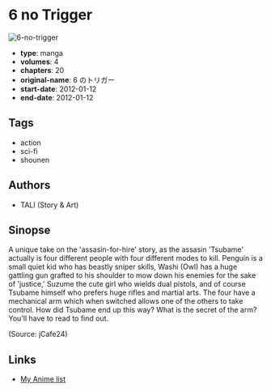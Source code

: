# 6 no Trigger

![6-no-trigger](https://cdn.myanimelist.net/images/manga/2/146631.jpg)

-   **type**: manga
-   **volumes**: 4
-   **chapters**: 20
-   **original-name**: 6 のトリガー
-   **start-date**: 2012-01-12
-   **end-date**: 2012-01-12

## Tags

-   action
-   sci-fi
-   shounen

## Authors

-   TALI (Story & Art)

## Sinopse

A unique take on the 'assasin-for-hire' story, as the assasin 'Tsubame' actually is four different people with four different modes to kill. Penguin is a small quiet kid who has beastly sniper skills, Washi (Owl) has a huge gattling gun grafted to his shoulder to mow down his enemies for the sake of 'justice,' Suzume the cute girl who wields dual pistols, and of course Tsubame himself who prefers huge rifles and martial arts. The four have a mechanical arm which when switched allows one of the others to take control. How did Tsubame end up this way? What is the secret of the arm? You'll have to read to find out.

(Source: jCafe24)

## Links

-   [My Anime list](https://myanimelist.net/manga/44655/6_no_Trigger)
